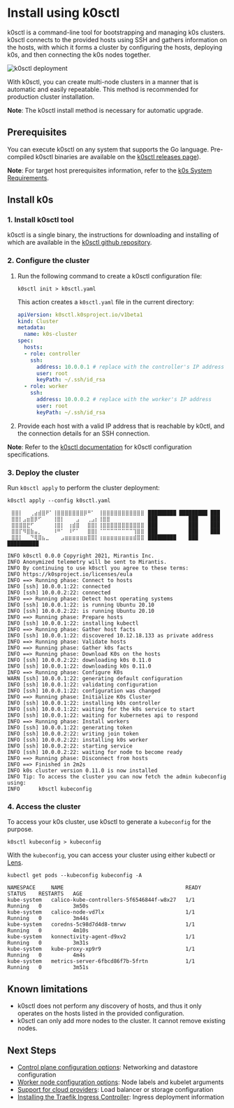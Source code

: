 # Install using k0sctl

k0sctl is a command-line tool for bootstrapping and managing k0s clusters. k0sctl connects to the provided hosts using SSH and gathers information on the hosts, with which it forms a cluster by configuring the hosts, deploying k0s, and then connecting the k0s nodes together.

![k0sctl deployment](img/k0sctl_deployment.png)

With k0sctl, you can create multi-node clusters in a manner that is automatic and easily repeatable. This method is recommended for production cluster installation.

**Note**: The k0sctl install method is necessary for automatic upgrade.

## Prerequisites

You can execute k0sctl on any system that supports the Go language. Pre-compiled k0sctl binaries are available on the [k0sctl releases page](https://github.com/k0sproject/k0sctl)).

**Note**: For target host prerequisites information, refer to the [k0s System Requirements](system-requirements.md).

## Install k0s

### 1. Install k0sctl tool

k0sctl is a single binary, the instructions for downloading and installing of which are available in the [k0sctl github repository](https://github.com/k0sproject/k0sctl#installation).

### 2. Configure the cluster

1. Run the following command to create a k0sctl configuration file:

    ```shell
    k0sctl init > k0sctl.yaml
    ```

    This action creates a `k0sctl.yaml` file in the current directory:

    ```yaml
    apiVersion: k0sctl.k0sproject.io/v1beta1
    kind: Cluster
    metadata:
      name: k0s-cluster
    spec:
      hosts:
      - role: controller
        ssh:
          address: 10.0.0.1 # replace with the controller's IP address
          user: root
          keyPath: ~/.ssh/id_rsa
      - role: worker
        ssh:
          address: 10.0.0.2 # replace with the worker's IP address
          user: root
          keyPath: ~/.ssh/id_rsa
    ```

2. Provide each host with a valid IP address that is reachable by k0ctl, and the connection details for an SSH connection.

 **Note**: Refer to the [k0sctl documentation](https://github.com/k0sproject/k0sctl#configuration-file-spec-fields) for k0sctl configuration specifications.

### 3. Deploy the cluster

Run `k0sctl apply` to perform the cluster deployment:

```shell
k0sctl apply --config k0sctl.yaml
```

```shell
⠀⣿⣿⡇⠀⠀⢀⣴⣾⣿⠟⠁⢸⣿⣿⣿⣿⣿⣿⣿⡿⠛⠁⠀⢸⣿⣿⣿⣿⣿⣿⣿⣿⣿⣿⣿⠀█████████ █████████ ███
⠀⣿⣿⡇⣠⣶⣿⡿⠋⠀⠀⠀⢸⣿⡇⠀⠀⠀⣠⠀⠀⢀⣠⡆⢸⣿⣿⠀⠀⠀⠀⠀⠀⠀⠀⠀⠀███          ███    ███
⠀⣿⣿⣿⣿⣟⠋⠀⠀⠀⠀⠀⢸⣿⡇⠀⢰⣾⣿⠀⠀⣿⣿⡇⢸⣿⣿⣿⣿⣿⣿⣿⣿⣿⣿⣿⠀███          ███    ███
⠀⣿⣿⡏⠻⣿⣷⣤⡀⠀⠀⠀⠸⠛⠁⠀⠸⠋⠁⠀⠀⣿⣿⡇⠈⠉⠉⠉⠉⠉⠉⠉⠉⢹⣿⣿⠀███          ███    ███
⠀⣿⣿⡇⠀⠀⠙⢿⣿⣦⣀⠀⠀⠀⣠⣶⣶⣶⣶⣶⣶⣿⣿⡇⢰⣶⣶⣶⣶⣶⣶⣶⣶⣾⣿⣿⠀█████████    ███    ██████████

INFO k0sctl 0.0.0 Copyright 2021, Mirantis Inc.
INFO Anonymized telemetry will be sent to Mirantis.
INFO By continuing to use k0sctl you agree to these terms:
INFO https://k0sproject.io/licenses/eula
INFO ==> Running phase: Connect to hosts
INFO [ssh] 10.0.0.1:22: connected
INFO [ssh] 10.0.0.2:22: connected
INFO ==> Running phase: Detect host operating systems
INFO [ssh] 10.0.0.1:22: is running Ubuntu 20.10
INFO [ssh] 10.0.0.2:22: is running Ubuntu 20.10
INFO ==> Running phase: Prepare hosts
INFO [ssh] 10.0.0.1:22: installing kubectl
INFO ==> Running phase: Gather host facts
INFO [ssh] 10.0.0.1:22: discovered 10.12.18.133 as private address
INFO ==> Running phase: Validate hosts
INFO ==> Running phase: Gather k0s facts
INFO ==> Running phase: Download K0s on the hosts
INFO [ssh] 10.0.0.2:22: downloading k0s 0.11.0
INFO [ssh] 10.0.0.1:22: downloading k0s 0.11.0
INFO ==> Running phase: Configure K0s
WARN [ssh] 10.0.0.1:22: generating default configuration
INFO [ssh] 10.0.0.1:22: validating configuration
INFO [ssh] 10.0.0.1:22: configuration was changed
INFO ==> Running phase: Initialize K0s Cluster
INFO [ssh] 10.0.0.1:22: installing k0s controller
INFO [ssh] 10.0.0.1:22: waiting for the k0s service to start
INFO [ssh] 10.0.0.1:22: waiting for kubernetes api to respond
INFO ==> Running phase: Install workers
INFO [ssh] 10.0.0.1:22: generating token
INFO [ssh] 10.0.0.2:22: writing join token
INFO [ssh] 10.0.0.2:22: installing k0s worker
INFO [ssh] 10.0.0.2:22: starting service
INFO [ssh] 10.0.0.2:22: waiting for node to become ready
INFO ==> Running phase: Disconnect from hosts
INFO ==> Finished in 2m2s
INFO k0s cluster version 0.11.0 is now installed
INFO Tip: To access the cluster you can now fetch the admin kubeconfig using:
INFO      k0sctl kubeconfig
```

### 4. Access the cluster

To access your k0s cluster, use k0sctl to generate a `kubeconfig` for the purpose.

```shell
k0sctl kubeconfig > kubeconfig
```

With the `kubeconfig`, you can access your cluster using either kubectl or [Lens](https://k8slens.dev/).

```shell
kubectl get pods --kubeconfig kubeconfig -A
```

```shell
NAMESPACE     NAME                                       READY   STATUS    RESTARTS   AGE
kube-system   calico-kube-controllers-5f6546844f-w8x27   1/1     Running   0          3m50s
kube-system   calico-node-vd7lx                          1/1     Running   0          3m44s
kube-system   coredns-5c98d7d4d8-tmrwv                   1/1     Running   0          4m10s
kube-system   konnectivity-agent-d9xv2                   1/1     Running   0          3m31s
kube-system   kube-proxy-xp9r9                           1/1     Running   0          4m4s
kube-system   metrics-server-6fbcd86f7b-5frtn            1/1     Running   0          3m51s
```

## Known limitations

* k0sctl does not perform any discovery of hosts, and thus it only operates on the hosts listed in the provided configuration.
* k0sctl can only add more nodes to the cluster. It cannot remove existing nodes.

## Next Steps

* [Control plane configuration options](configuration.md): Networking and datastore configuration
* [Worker node configuration options](worker-node-config.md): Node labels and kubelet arguments
* [Support for cloud providers](cloud-providers.md): Load balancer or storage configuration
* [Installing the Traefik Ingress Controller](examples/traefik-ingress.md): Ingress deployment information
